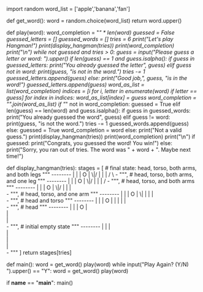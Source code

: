 
import random
word_list = ['apple','banana','fan'] 

def get_word():
    word = random.choice(word_list)
    return word.upper()


def play(word):
    word_completion = "_" * len(word)
    guessed = False
    guessed_letters = []
    guessed_words = []
    tries = 6
    print("Let's play Hangman!")
    print(display_hangman(tries))
    print(word_completion)
    print("\n")
    while not guessed and tries > 0:
        guess = input("Please guess a letter or word: ").upper()
        if len(guess) == 1 and guess.isalpha():
            if guess in guessed_letters:
                print("You already guessed the letter", guess)
            elif guess not in word:
                print(guess, "is not in the word.")
                tries -= 1
                guessed_letters.append(guess)
            else:
                print("Good job,", guess, "is in the word!")
                guessed_letters.append(guess)
                word_as_list = list(word_completion)
                indices = [i for i, letter in enumerate(word) if letter == guess]
                for index in indices:
                    word_as_list[index] = guess
                word_completion = "".join(word_as_list)
                if "_" not in word_completion:
                    guessed = True
        elif len(guess) == len(word) and guess.isalpha():
            if guess in guessed_words:
                print("You already guessed the word", guess)
            elif guess != word:
                print(guess, "is not the word.")
                tries -= 1
                guessed_words.append(guess)
            else:
                guessed = True
                word_completion = word
        else:
            print("Not a valid guess.")
        print(display_hangman(tries))
        print(word_completion)
        print("\n")
    if guessed:
        print("Congrats, you guessed the word! You win!")
    else:
        print("Sorry, you ran out of tries. The word was " + word + ". Maybe next time!")


def display_hangman(tries):
    stages = [  # final state: head, torso, both arms, and both legs
                """
                   --------
                   |      |
                   |      O
                   |     \\|/
                   |      |
                   |     / \\
                   -
                """,
                # head, torso, both arms, and one leg
                """
                   --------
                   |      |
                   |      O
                   |     \\|/
                   |      |
                   |     / 
                   -
                """,
                # head, torso, and both arms
                """
                   --------
                   |      |
                   |      O
                   |     \\|/
                   |      |
                   |      
                   -
                """,
                # head, torso, and one arm
                """
                   --------
                   |      |
                   |      O
                   |     \\|
                   |      |
                   |     
                   -
                """,
                # head and torso
                """
                   --------
                   |      |
                   |      O
                   |      |
                   |      |
                   |     
                   -
                """,
                # head
                """
                   --------
                   |      |
                   |      O
                   |    
                   |      
                   |     
                   -
                """,
                # initial empty state
                """
                   --------
                   |      |
                   |      
                   |    
                   |      
                   |     
                   -
                """
    ]
    return stages[tries]


def main():
    word = get_word()
    play(word)
    while input("Play Again? (Y/N) ").upper() == "Y":
        word = get_word()
        play(word)


if __name__ == "__main__":
    main()
